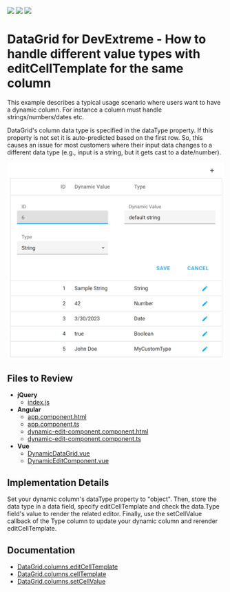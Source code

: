 <!-- default badges list -->

![](https://img.shields.io/endpoint?url=https://codecentral.devexpress.com/api/v1/VersionRange/620850607/22.2.5%2B)
[![](https://img.shields.io/badge/Open_in_DevExpress_Support_Center-FF7200?style=flat-square&logo=DevExpress&logoColor=white)](https://supportcenter.devexpress.com/ticket/details/T1156931)
[![](https://img.shields.io/badge/📖_How_to_use_DevExpress_Examples-e9f6fc?style=flat-square)](https://docs.devexpress.com/GeneralInformation/403183)

<!-- default badges end -->

# DataGrid for DevExtreme - How to handle different value types with editCellTemplate for the same column

This example describes a typical usage scenario where users want to have a dynamic column. For instance a column must handle strings/numbers/dates etc.

DataGrid's column data type is specified in the dataType property. If this property is not set it is auto-predicted based on the first row. So, this causes an issue for most customers where their input data changes to a different data type (e.g., input is a string, but it gets cast to a date/number).

<div align="center"><img alt=" DataGrid for DevExtreme - How to handle different value types with editCellTemplate for the same column" src="datagrid-dynamic-type-column.png" /></div>

## Files to Review

- **jQuery**
  - [index.js](jQuery/src/index.js)
- **Angular**
  - [app.component.html](Angular/src/app/app.component.html)
  - [app.component.ts](Angular/src/app/app.component.ts)
  - [dynamic-edit-component.component.html](Angular/src/app/dynamic-edit-component/dynamic-edit-component.component.html)
  - [dynamic-edit-component.component.ts](Angular/src/app/dynamic-edit-component/dynamic-edit-component.component.ts)
- **Vue**
  - [DynamicDataGrid.vue](Vue/src/components/DynamicDataGrid/DynamicDataGrid.vue)
  - [DynamicEditComponent.vue](Vue/src/components/DynamicDataGrid/templates/DynamicEditComponent.vue)

## Implementation Details

Set your dynamic column's dataType property to "object". Then, store the data type in a data field, specify editCellTemplate and check the data.Type field's value to render the related editor. Finally, use the setCellValue callback of the Type column to update your dynamic column and rerender editCellTemplate.

## Documentation

- [DataGrid.columns.editCellTemplate](https://js.devexpress.com/Documentation/ApiReference/UI_Components/dxDataGrid/Configuration/columns/#editCellTemplate)
- [DataGrid.columns.cellTemplate](https://js.devexpress.com/Documentation/ApiReference/UI_Components/dxDataGrid/Configuration/columns/#cellTemplate)
- [DataGrid.columns.setCellValue](https://js.devexpress.com/Documentation/ApiReference/UI_Components/dxDataGrid/Configuration/columns/#setCellValue)
